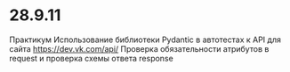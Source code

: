 # 28.9.11
Практикум 
Использование библиотеки Pydantic в автотестах к API для сайта https://dev.vk.com/api/
Проверка обязательности атрибутов в request и проверка схемы ответа response
